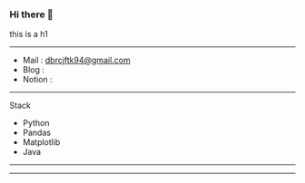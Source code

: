 ### Hi there 👋

this is a h1


***
- Mail : dbrcjftk94@gmail.com
- Blog :
- Notion :
***

Stack
- Python
- Pandas
- Matplotlib
- Java

***

***

<!--
**SamLee14782/SamLee14782** is a ✨ _special_ ✨ repository because its `README.md` (this file) appears on your GitHub profile.

Here are some ideas to get you started:

- 🔭 I’m currently working on ...
- 🌱 I’m currently learning ...
- 👯 I’m looking to collaborate on ...
- 🤔 I’m looking for help with ...
- 💬 Ask me about ...
- 📫 How to reach me: ...
- 😄 Pronouns: ...
- ⚡ Fun fact: ...
-->
